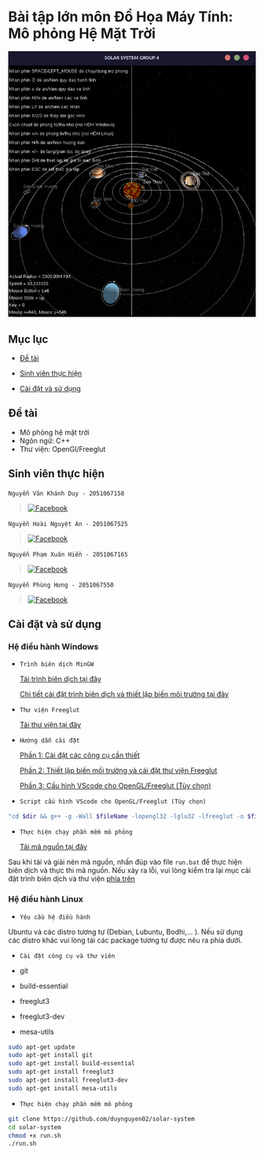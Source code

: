 # Bài tập lớn môn Đồ Họa Máy Tính: Mô phỏng Hệ Mặt Trời

![solar-system](/assets/solar_system.png)

## Mục lục

- [Đề tài](#đề-tài)

- [Sinh viên thực hiện](#sinh-viên-thực-hiện)

- [Cài đặt và sử dụng](#cài-đặt-và-sử-dụng)

## Đề tài

- Mô phỏng hệ mặt trời
- Ngôn ngữ: C++
- Thư viện: OpenGl/Freeglut

## Sinh viên thực hiện

`Nguyễn Văn Khánh Duy - 2051067158`
>[![Facebook](https://img.shields.io/badge/Facebook-1877F2?style=for-the-badge&logo=facebook&logoColor=white)](https://www.facebook.com/khanhduy.tls.4/)

`Nguyễn Hoài Nguyệt An - 2051067525`
>[![Facebook](https://img.shields.io/badge/Facebook-1877F2?style=for-the-badge&logo=facebook&logoColor=white)](https://www.facebook.com/profile.php?id=100012224136535)

`Nguyễn Phạm Xuân Hiền - 2051067165`
>[![Facebook](https://img.shields.io/badge/Facebook-1877F2?style=for-the-badge&logo=facebook&logoColor=white)](https://www.facebook.com/profile.php?id=100013313088490)

`Nguyễn Phùng Hưng - 2051067550`
>[![Facebook](https://img.shields.io/badge/Facebook-1877F2?style=for-the-badge&logo=facebook&logoColor=white)](https://www.facebook.com/profile.php?id=100013314739498)

## Cài đặt và sử dụng

### Hệ điều hành Windows

- `Trình biên dịch MinGW`

    [Tải trình biên dịch tại đây](https://sourceforge.net/projects/mingw/)

    [Chi tiết cài đặt trình biên dịch và thiết lập biến môi trường tại đây](https://exploreshaifali.github.io/2014/07/18/Using-GCC-Compiler-on-Windows/)
- `Thư viện Freeglut`

    [Tải thư viện tại đây](https://www.transmissionzero.co.uk/files/software/development/GLUT)

- `Hướng dẫn cài đặt`

    [Phần 1: Cài đặt các công cụ cần thiết](https://drive.google.com/file/d/10NO6MU0-Wnt8Rl3QeyH46JKeZIPqzsC2/view?usp=share_link)

    [Phần 2: Thiết lập biến mối trường và cài đặt thư viện Freeglut](https://drive.google.com/file/d/1TmaEnSeaLxLrGOr5vSwb1zg2pVkO-ckG/view?usp=share_link)

    [Phần 3: Cấu hình VScode cho OpenGL/Freeglut (Tùy chọn)](https://drive.google.com/file/d/1_5oRkv2Ts5rZBe3-5oghV7E27Ve2oPis/view?usp=share_link)

- `Script cấu hình VScode cho OpenGL/Freeglut (Tùy chọn)`

```bash
"cd $dir && g++ -g -Wall $fileName -lopengl32 -lglu32 -lfreeglut -o $fileNameWithoutExt && start cmd /k \"$dir$fileNameWithoutExt && pause && del /f $dir$fileNameWithoutExt.exe && exit\""
```

- `Thực hiện chạy phần mềm mô phỏng`

    [Tải mã nguồn tại đây](https://github.com/duynguyen02/solar-system/archive/refs/heads/main.zip)

Sau khi tải và giải nén mã nguồn, nhấn đúp vào file `run.bat` để thực hiện biên dịch và thực thi mã nguồn. Nếu xảy ra lỗi, vui lòng kiểm tra lại mục cài đặt trình biên dịch và thư viện [phía trên](#cài-đặt-và-sử-dụng)

### Hệ điều hành Linux

- `Yêu cầu hệ điều hành`

Ubuntu và các distro tương tự (Debian, Lubuntu, Bodhi,... ). Nếu sử dụng các distro khác vui lòng tải các package tương tự được nêu ra phía dưới.

- `Cài đặt công cụ và thư viên`

- git
- build-essential
- freeglut3
- freeglut3-dev
- mesa-utils

```bash
sudo apt-get update
sudo apt-get install git
sudo apt-get install build-essential
sudo apt-get install freeglut3
sudo apt-get install freeglut3-dev
sudo apt-get install mesa-utils
```

- `Thực hiện chạy phần mềm mô phỏng`

```bash
git clone https://github.com/duynguyen02/solar-system
cd solar-system
chmod +x run.sh
./run.sh
```
